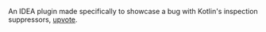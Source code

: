 An IDEA plugin made specifically to showcase a bug with Kotlin's inspection suppressors, [upvote](https://youtrack.jetbrains.com/issue/KT-37576).
